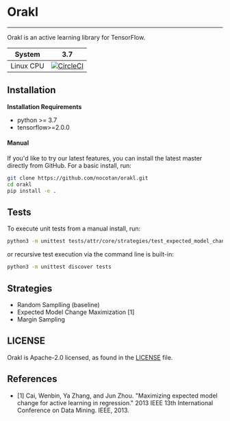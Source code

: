 # Orakl

---

Orakl is an active learning library for TensorFlow.

| System | 3.7 |
| :---: | :---: |
| Linux CPU | [![CircleCI](https://circleci.com/gh/nocotan/orakl/tree/master.svg?style=svg&circle-token=1091a539965fbe97885c9107541dd71dd2d6ad71)](https://circleci.com/gh/nocotan/orakl/tree/master) | <center>—</center> |

## Installation
**Installation Requirements**
* python >= 3.7
* tensorflow>=2.0.0

#### Manual

If you'd like to try our latest features, you can install the latest master directly from GitHub. For a basic install, run:

```bash
git clone https://github.com/nocotan/orakl.git
cd orakl
pip install -e .
```

## Tests

To execute unit tests from a manual install, run:

```bash
python3 -m unittest tests/attr/core/strategies/test_expected_model_change.py
```

or recursive test execution via the command line is built-in:

```bash
python3 -m unittest discover tests
```

## Strategies

* Random Samplling (baseline)
* Expected Model Change Maximization [1]
* Margin Sampling

## LICENSE
Orakl is Apache-2.0 licensed, as found in the [LICENSE](LICENSE) file.

## References
- [1] Cai, Wenbin, Ya Zhang, and Jun Zhou. "Maximizing expected model change for active learning in regression." 2013 IEEE 13th International Conference on Data Mining. IEEE, 2013.